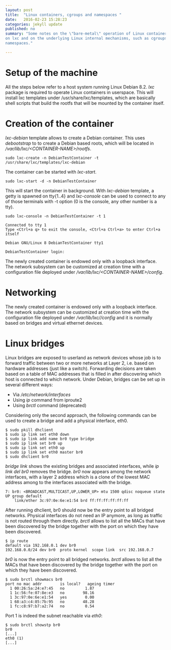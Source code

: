```yaml
---
layout: post
title:  "Linux containers, cgroups and namespaces "
date:   2016-02-23 15:28:23
categories: jekyll update
published: no
summary: "Some notes on the \"bare-metal\" operation of Linux container, focusing
on lxc and on the underlying Linux internal mechanisms, such as cgroups and
namespaces."

---
```



Setup of the machine
=======
All the steps below refer to a host system running Linux Debian 8.2.
*lxc* package is required to operate Linux containers in userspace.
This will install lxc templates under /usr/share/lxc/templates, which are
basically shell scripts that build the rootfs that will be mounted by the
container itself.


Creation of the container
=======
*lxc-debian* template allows to create a Debian container. This uses
*debootstrap* to to create a Debian based roots, which will be located in 
*/var/lib/lxc/\<CONTAINER-NAME\>/rootfs*.

```
sudo lxc-create -n DebianTestContainer -t /usr/share/lxc/templates/lxc-debian
```

The container can be started with *lxc-start*.

```
sudo lxc-start -d -n DebianTestContainer
```

This will start the container in background. With *lxc-debian* template, a getty 
is spawned on tty{1..4} and *lxc-console* can be used to connect to any of those
terminals with -t option (0 is the console, any other number is a tty).

```
sudo lxc-console -n DebianTestContainer -t 1

Connected to tty 1
Type <Ctrl+a q> to exit the console, <Ctrl+a Ctrl+a> to enter Ctrl+a itself

Debian GNU/Linux 8 DebianTestContainer tty1

DebianTestContainer login:
```

The newly created container is endowed only with a loopback interface. The network
subsystem can be customized at creation time with a configuration file deployed under
*/var/lib/lxc/\<CONTAINER-NAME\>/config*.


Networking
=======
The newly created container is endowed only with a loopback interface. The network
subsystem can be customized at creation time with the configuration file deployed under
*/var/lib/lxc/<CONTAINER-NAME>/config* and it is normally based on bridges and 
virtual ethernet devices.

Linux bridges
=======
Linux bridges are exposed to userland as network devices whose job is to forward
traffic between two or more networks at Layer 2, i.e. based on hardware addresses (just
like a switch). Forwarding decisions are taken based on a table of MAC addresses 
that is filled in after discovering which host is connected to which network. 
Under Debian, bridges can be set up in several different ways:

* Via */etc/network/interfaces*
* Using *ip* command from iproute2
* Using *brctl* command (deprecated)

Considering only the second approach, the following commands can be used to 
create a bridge and add a physical interface, eth0.

```
$ sudo pkill dhclient
$ sudo ip link set eth0 down
$ sudo ip link add name br0 type bridge
$ sudo ip link set br0 up
$ sudo ip link set eth0 up
$ sudo ip link set eth0 master br0
$ sudo dhclient br0
```

*bridge link* shows the existing bridges and associated interfaces, while 
*ip link del br0* removes the bridge. *br0* now appears among the network
interfaces, with a layer 2 address which is a clone of the lowest MAC address
among to the interfaces associated with the bridge.

```
7: br0: <BROADCAST,MULTICAST,UP,LOWER_UP> mtu 1500 qdisc noqueue state UP group default 
    link/ether 3c:97:0e:6e:e1:54 brd ff:ff:ff:ff:ff:ff
```
 
After running dhclient, br0 should now be the entry point to all bridged 
networks. Physical interfaces do not need an IP anymore, as long as traffic is not
routed through them directly.  *brctl* allows to list all the MACs that have been 
discovered by the bridge together with the port on which they have been discovered.

```
$ ip route
default via 192.168.0.1 dev br0 
192.168.0.0/24 dev br0  proto kernel  scope link  src 192.168.0.7 
```
*br0* is now the entry point to all bridged networks. *brctl*
allows to list all the MACs that have been discovered by the bridge together
with the port on which they have been discovered.

```
$ sudo brctl showmacs br0
port no mac addr        is local?   ageing timer
  1 00:26:5a:24:e7:45   no         1.87
  1 1c:56:fe:07:8e:e3   no        98.16
  1 3c:97:0e:6e:e1:54   yes        0.00
  1 68:a3:c4:85:7b:95   no        48.28
  1 fc:c8:97:b7:a2:74   no         0.54
```

Port 1 is indeed the subnet reachable via *eth0*:

```
$ sudo brctl showstp br0
br0
[...]
eth0 (1)
[...]
```

